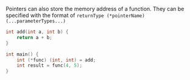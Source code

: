 Pointers can also store the memory address of a function. They can be specified with the format of `returnType (*pointerName) (...parameterTypes...)`

```c++
int add(int a, int b) {
	return a + b;
}

int main() {
	int (*func) (int, int) = add;
	int result = func(4, 5);
}
```